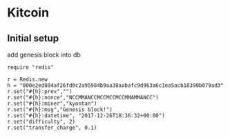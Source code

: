 # Kitcoin

## Initial setup

add genesis block into db

```
require "redis"

r = Redis.new
h = "000e2ed804af26fd0c2a95984b9aa38aabafc9d963a6c1ea5acb18390b079ad3"
r.set("#{h}:prev","")
r.set("#{h}:nonce","NCCMMANCCMCCMCCMCCMMAMMANCC")
r.set("#{h}:miner","kyontan")
r.set("#{h}:msg","Genesis block!")
r.set("#{h}:datetime", "2017-12-26T18:36:32+00:00")
r.set("difficulty", 2)
r.set("transfer_charge", 0.1)
```
